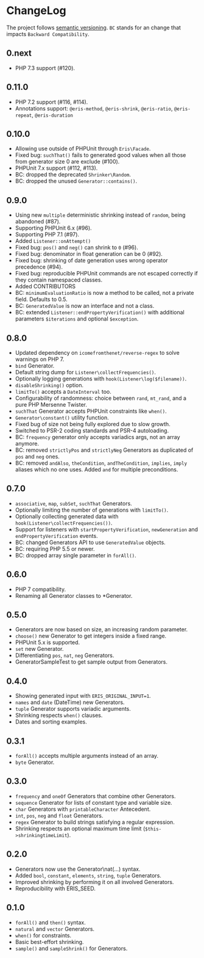 # ChangeLog

The project follows [semantic versioning](http://semver.org/). `BC` stands for an change that impacts `Backward Compatibility`.

## 0.next

* PHP 7.3 support (#120).

## 0.11.0

* PHP 7.2 support (#116, #114).
* Annotations support: `@eris-method`, `@eris-shrink`, `@eris-ratio`, `@eris-repeat`, `@eris-duration`

## 0.10.0

* Allowing use outside of PHPUnit through `Eris\Facade`.
* Fixed bug: `suchThat()` fails to generated good values when all those from generator size 0 are exclude (#100).
* PHPUnit 7.x support (#112, #113).
* BC: dropped the deprecated `Shrinker\Random`.
* BC: dropped the unused `Generator::contains()`.

## 0.9.0

* Using new `multiple` deterministic shrinking instead of `random`, being abandoned (#87).
* Supporting PHPUnit 6.x (#96).
* Supporting PHP 7.1 (#97).
* Added `Listener::onAttempt()`
* Fixed bug: `pos()` and `neg()` can shrink to `0` (#96).
* Fixed bug: denominator in float generation can be 0 (#92).
* Fixed bug: shrinking of date generation uses wrong operator precedence (#94).
* Fixed bug: reproducible PHPUnit commands are not escaped correctly if they contain namespaced classes.
* Added CONTRIBUTORS
* BC: `minimumEvaluationRatio` is now a method to be called, not a private field. Defaults to 0.5.
* BC: `GeneratedValue` is now an interface and not a class.
* BC: extended `Listener::endPropertyVerification()` with additional parameters `$iterations` and optional `$exception`.

## 0.8.0

* Updated dependency on `icomefromthenet/reverse-regex` to solve warnings on PHP 7.
* `bind` Generator.
* Default string dump for `Listener\collectFrequencies()`.
* Optionally logging generations with `hook(Listener\log($filename))`.
* `disableShrinking()` option.
* `limitTo()` accepts a `DateInterval` too.
* Configurability of randomness: choice between `rand`, `mt_rand`, and a pure PHP Mersenne Twister.
* `suchThat` Generator accepts PHPUnit constraints like `when()`.
* `Generator\constant()` utility function.
* Fixed bug of size not being fully explored due to slow growth.
* Switched to PSR-2 coding standards and PSR-4 autoloading.
* BC: `frequency` generator only accepts variadics args, not an array anymore.
* BC: removed `strictlyPos` and `strictlyNeg` Generators as duplicated of `pos` and `neg` ones.
* BC: removed `andAlso`, `theCondition`, `andTheCondition`, `implies`, `imply` aliases which no one uses. Added `and` for multiple preconditions.

## 0.7.0

* `associative`, `map`, `subSet`, `suchThat` Generators.
* Optionally limiting the number of generations with `limitTo()`.
* Optionally collecting generated data with `hook(Listener\collectFrequencies())`.
* Support for listeners with `startPropertyVerification`, `newGeneration` and `endPropertyVerification` events.
* BC: changed Generators API to use `GeneratedValue` objects.
* BC: requiring PHP 5.5 or newer.
* BC: dropped array single parameter in `forAll()`.

## 0.6.0

* PHP 7 compatibility.
* Renaming all Generator classes to *Generator.

## 0.5.0

* Generators are now based on size, an increasing random parameter.
* `choose()` new Generator to get integers inside a fixed range.
* PHPUnit 5.x is supported.
* `set` new Generator.
* Differentiating `pos`, `nat`, `neg` Generators.
* GeneratorSampleTest to get sample output from Generators.

## 0.4.0

* Showing generated input with `ERIS_ORIGINAL_INPUT=1`.
* `names` and `date` (DateTime) new Generators.
* `tuple` Generator supports variadic arguments.
* Shrinking respects `when()` clauses.
* Dates and sorting examples.

## 0.3.1

* `forAll()` accepts multiple arguments instead of an array.
* `byte` Generator.

## 0.3.0

* `frequency` and `oneOf` Generators that combine other Generators. 
* `sequence` Generator for lists of constant type and variable size.
* `char` Generators with `printableCharacter` Antecedent.
* `int`, `pos`, `neg` and `float` Generators.
* `regex` Generator to build strings satisfying a regular expression.
* Shrinking respects an optional maximum time limit (`$this->shrinkingtimeLimit`).

## 0.2.0

* Generators now use the Generator\nat(...) syntax.
* Added `bool`, `constant`, `elements`, `string`, `tuple` Generators.
* Improved shrinking by performing it on all involved Generators.
* Reproducibility with ERIS_SEED.

## 0.1.0

* `forAll()` and `then()` syntax.
* `natural` and `vector` Generators.
* `when()` for constraints.
* Basic best-effort shrinking.
* `sample()` and `sampleShrink()` for Generators.
